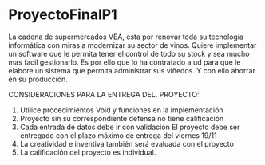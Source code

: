 # ProyectoFinalP1


La cadena de supermercados VEA, esta por renovar toda su tecnología informática con miras a modernizar su sector de vinos. Quiere implementar un software que le permita tener el control de
todo su stock y sea mucho mas facil gestionarlo.
Es por ello que lo ha contratado a ud para que le elabore un sistema que permita administrar sus viñedos. Y con ello ahorrar en su producción.

CONSIDERACIONES PARA LA ENTREGA DEL. PROYECTO:
1. Utilice procedimientos Void y funciones en la implementación
2. Proyecto sin su correspondiente defensa no tiene calificación
3. Cada entrada de datos debe ir con validación
El proyecto debe ser entregado con el plazo máximo de entrega del viernes 19/11
5. La creatividad e inventiva también será evaluada con el proyecto
6. La calificación del proyecto es individual.
